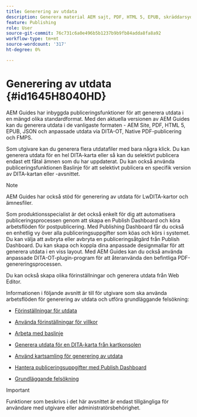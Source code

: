 ```yaml
---
title: Generering av utdata
description: Generera material AEM sajt, PDF, HTML 5, EPUB, skräddarsydd och JSON via DITA-OT-plugins, PDF och FMPS i AEM Guides.
feature: Publishing
role: User
source-git-commit: 76c731c6a0e496b5b1237b9b9fb84adda8fa8a92
workflow-type: tm+mt
source-wordcount: '317'
ht-degree: 0%

---
```


# Generering av utdata {#id1645H8040HD}

AEM Guides har inbyggda publiceringsfunktioner för att generera utdata i en mängd olika standardformat. Med den aktuella versionen av AEM Guides kan du generera utdata i de vanligaste formaten - AEM Site, PDF, HTML 5, EPUB, JSON och anpassade utdata via DITA-OT, Native PDF-publicering och FMPS.

Som utgivare kan du generera flera utdatafiler med bara några klick. Du kan generera utdata för en hel DITA-karta eller så kan du selektivt publicera endast ett fåtal ämnen som du har uppdaterat. Du kan också använda publiceringsfunktionen Baslinje för att selektivt publicera en specifik version av DITA-kartan eller -avsnittet.

>[!NOTE]
>
> AEM Guides har också stöd för generering av utdata för LwDITA-kartor och ämnesfiler.

Som produktionsspecialist är det också enkelt för dig att automatisera publiceringsprocessen genom att skapa en Publish Dashboard och köra arbetsflöden för postpublicering. Med Publishing Dashboard får du också en enhetlig vy över alla publiceringsuppgifter som köas och körs i systemet. Du kan välja att avbryta eller avbryta en publiceringsåtgärd från Publish Dashboard. Du kan skapa och koppla dina anpassade designmallar för att generera utdata i en viss layout. Med AEM Guides kan du också använda anpassade DITA-OT-plugin-program för att återanvända den befintliga PDF-genereringsprocessen.

Du kan också skapa olika förinställningar och generera utdata från Web Editor.

Informationen i följande avsnitt är till för utgivare som ska använda arbetsflöden för generering av utdata och utföra grundläggande felsökning:

- [Förinställningar för utdata](generate-output-understand-presets.md#)

- [Använda förinställningar för villkor](generate-output-use-condition-presets.md#)

- [Arbeta med baslinje](generate-output-use-baseline-for-publishing.md#)

- [Generera utdata för en DITA-karta från kartkonsolen](generate-output-for-a-dita-map.md#)

- [Använd kartsamling för generering av utdata](generate-output-use-map-collection-output-generation.md#)

- [Hantera publiceringsuppgifter med Publish Dashboard](generate-output-publish-dashboard.md#)

- [Grundläggande felsökning](generate-output-basic-troubleshooting.md#)


>[!IMPORTANT]
>
> Funktioner som beskrivs i det här avsnittet är endast tillgängliga för användare med utgivare eller administratörsbehörighet.
